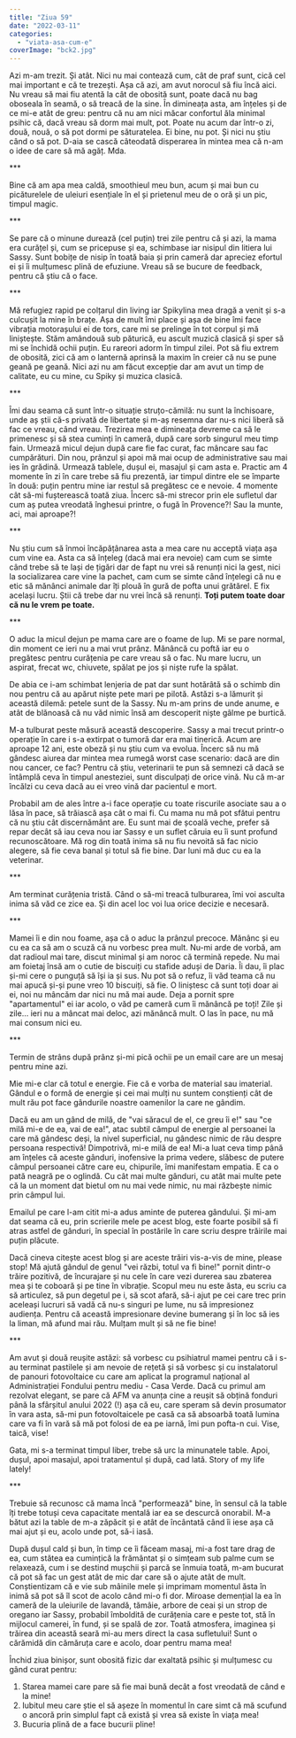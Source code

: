 ```yaml
---
title: "Ziua 59"
date: "2022-03-11"
categories: 
  - "viata-asa-cum-e"
coverImage: "bck2.jpg"
---
```


Azi m-am trezit. Și atât. Nici nu mai contează cum, cât de praf sunt, cică cel mai important e că te trezești. Așa că azi, am avut norocul să fiu încă aici. Nu vreau să mai fiu atentă la cât de obosită sunt, poate dacă nu bag oboseala în seamă, o să treacă de la sine. În dimineața asta, am înțeles și de ce mi-e atât de greu: pentru că nu am nici măcar confortul ăla minimal psihic că, dacă vreau să dorm mai mult, pot. Poate nu acum dar într-o zi, două, nouă, o să pot dormi pe săturatelea. Ei bine, nu pot. Și nici nu știu când o să pot. D-aia se cască câteodată disperarea în mintea mea că n-am o idee de care să mă agăț. Mda.

\*\*\*

Bine că am apa mea caldă, smoothieul meu bun, acum și mai bun cu picăturelele de uleiuri esențiale în el și prietenul meu de o oră și un pic, timpul magic.

\*\*\*

Se pare că o minune durează (cel puțin) trei zile pentru că și azi, la mama era curățel și, cum se pricepuse și ea, schimbase iar nisipul din litiera lui Sassy. Sunt bobițe de nisip în toată baia și prin cameră dar apreciez efortul ei și îi mulțumesc plină de efuziune. Vreau să se bucure de feedback, pentru că știu că o face. 

\*\*\*

Mă refugiez rapid pe colțarul din living iar Spikylina mea dragă a venit și s-a culcușit la mine în brațe. Așa de mult îmi place și așa de bine îmi face vibrația motorașului ei de tors, care mi se prelinge în tot corpul și mă liniștește. Stăm amândouă sub păturică, eu ascult muzică clasică și sper să mi se închidă ochii puțin. Eu rareori adorm în timpul zilei. Pot să fiu extrem de obosită, zici că am o lanternă aprinsă la maxim în creier că nu se pune geană pe geană. Nici azi nu am făcut excepție dar am avut un timp de calitate, eu cu mine, cu Spiky și muzica clasică.

\*\*\*

Îmi dau seama că sunt într-o situație struțo-cămilă: nu sunt la închisoare, unde aș știi că-s privată de libertate și m-aș resemna dar nu-s nici liberă să fac ce vreau, când vreau. Trezirea mea e dimineața devreme ca să le primenesc și să stea cuminți în cameră, după care sorb singurul meu timp fain. Urmează micul dejun după care fie fac curat, fac mâncare sau fac cumpărături. Din nou, prânzul și apoi mă mai ocup de administrative sau mai ies în grădină. Urmează tablele, dușul ei, masajul și cam asta e. Practic am 4 momente în zi în care trebe să fiu prezentă, iar timpul dintre ele se împarte în două: puțin pentru mine iar restul să pregătesc ce e nevoie. 4 momente cât să-mi fușterească toată ziua. Încerc să-mi strecor prin ele sufletul dar cum aș putea vreodată înghesui printre, o fugă în Provence?! Sau la munte, aci, mai aproape?!

\*\*\*

Nu știu cum să înmoi încăpățânarea asta a mea care nu acceptă viața așa cum vine ea. Asta ca să înțeleg (dacă mai era nevoie) cam cum se simte când trebe să te lași de țigări dar de fapt nu vrei să renunți nici la gest, nici la socializarea care vine la pachet, cam cum se simte când înțelegi că nu e etic să mănânci animale dar îți plouă în gură de pofta unui grătărel. E fix același lucru. Știi că trebe dar nu vrei încă să renunți. **Toți putem toate doar că nu le vrem pe toate.** 

\*\*\*

O aduc la micul dejun pe mama care are o foame de lup. Mi se pare normal, din moment ce ieri nu a mai vrut prânz. Mănâncă cu poftă iar eu o pregătesc pentru curățenia pe care vreau să o fac. Nu mare lucru, un aspirat, frecat wc, chiuvete, spălat pe jos și niște rufe la spălat. 

De abia ce i-am schimbat lenjeria de pat dar sunt hotărâtă să o schimb din nou pentru că au apărut niște pete mari pe pilotă. Astăzi s-a lămurit și această dilemă: petele sunt de la Sassy. Nu m-am prins de unde anume, e atât de blănoasă că nu văd nimic însă am descoperit niște gâlme pe burtică.

M-a tulburat peste măsură această descoperire. Sassy a mai trecut printr-o operație în care i s-a extirpat o tumoră dar era mai tinerică. Acum are aproape 12 ani, este obeză și nu știu cum va evolua. Încerc să nu mă gândesc aiurea dar mintea mea rumegă worst case scenario: dacă are din nou cancer, ce fac? Pentru că știu, veterinarii te pun să semnezi că dacă se întâmplă ceva în timpul anesteziei, sunt disculpați de orice vină. Nu că m-ar încălzi cu ceva dacă au ei vreo vină dar pacientul e mort.

Probabil am de ales între a-i face operație cu toate riscurile asociate sau a o lăsa în pace, să trăiască așa cât o mai fi. Cu mama nu mă pot sfătui pentru că nu știu cât discernământ are. Eu sunt mai de școală veche, prefer să repar decât să iau ceva nou iar Sassy e un suflet căruia eu îi sunt profund recunoscătoare. Mă rog din toată inima să nu fiu nevoită să fac nicio alegere, să fie ceva banal și totul să fie bine. Dar luni mă duc cu ea la veterinar.

\*\*\*

Am terminat curățenia tristă. Când o să-mi treacă tulburarea, îmi voi asculta inima să văd ce zice ea. Și din acel loc voi lua orice decizie e necesară.

\*\*\*

Mamei îi e din nou foame, așa că o aduc la prânzul precoce. Mănânc și eu cu ea ca să am o scuză că nu vorbesc prea mult. Nu-mi arde de vorbă, am dat radioul mai tare, discut minimal și am noroc că termină repede. Nu mai am foietaj însă am o cutie de biscuiți cu stafide aduși de Daria. Îi dau, îi plac și-mi cere o punguță să își ia și sus. Nu pot să o refuz, îi văd teama că nu mai apucă și-și pune vreo 10 biscuiți, să fie. O liniștesc că sunt toți doar ai ei, noi nu mâncăm dar nici nu mă mai aude. Deja a pornit spre "apartamentul" ei iar acolo, o văd pe cameră cum îi mănâncă pe toți! Zile și zile… ieri nu a mâncat mai deloc, azi mănâncă mult. O las în pace, nu mă mai consum nici eu.

\*\*\*

Termin de strâns după prânz și-mi pică ochii pe un email care are un mesaj pentru mine azi. 

Mie mi-e clar că totul e energie. Fie că e vorba de material sau imaterial. Gândul e o formă de energie și cei mai mulți nu suntem conștienți cât de mult rău pot face gândurile noastre oamenilor la care ne gândim.

Dacă eu am un gând de milă, de "vai săracul de el, ce greu îi e!" sau "ce milă mi-e de ea, vai de ea!", atac subtil câmpul de energie al persoanei la care mă gândesc deși, la nivel superficial, nu gândesc nimic de rău despre persoana respectivă! Dimpotrivă, mi-e milă de ea! Mi-a luat ceva timp până am înțeles că aceste gânduri, inofensive la prima vedere, slăbesc de putere câmpul persoanei către care eu, chipurile, îmi manifestam empatia. E ca o pată neagră pe o oglindă. Cu cât mai multe gânduri, cu atât mai multe pete că la un moment dat bietul om nu mai vede nimic, nu mai răzbește nimic prin câmpul lui. 

Emailul pe care l-am citit mi-a adus aminte de puterea gândului. Și mi-am dat seama că eu, prin scrierile mele pe acest blog, este foarte posibil să fi atras astfel de gânduri, în special în postările în care scriu despre trăirile mai puțin plăcute.

Dacă cineva citește acest blog și are aceste trăiri vis-a-vis de mine, please stop! Mă ajută gândul de genul "vei răzbi, totul va fi bine!" pornit dintr-o trăire pozitivă, de încurajare și nu cele în care vezi durerea sau zbaterea mea și te coboară și pe tine în vibrație. Scopul meu nu este ăsta, eu scriu ca să articulez, să pun degetul pe i, să scot afară, să-i ajut pe cei care trec prin aceleași lucruri să vadă că nu-s singuri pe lume, nu să impresionez audiența. Pentru că această impresionare devine bumerang și în loc să ies la liman, mă afund mai rău. Mulțam mult și să ne fie bine!

\*\*\*

Am avut și două reușite astăzi: să vorbesc cu psihiatrul mamei pentru că i s-au terminat pastilele și am nevoie de rețetă și să vorbesc și cu instalatorul de panouri fotovoltaice cu care am aplicat la programul național al Administrației Fondului pentru mediu - Casa Verde. Dacă cu primul am rezolvat elegant, se pare că AFM va anunța cine a reușit să obțină fonduri până la sfârșitul anului 2022 (!) așa că eu, care speram să devin prosumator în vara asta, să-mi pun fotovoltaicele pe casă ca să absoarbă toată lumina care va fi în vară să mă pot folosi de ea pe iarnă, îmi pun pofta-n cui. Vise, taică, vise!

Gata, mi s-a terminat timpul liber, trebe să urc la minunatele table. Apoi, dușul, apoi masajul, apoi tratamentul și după, cad lată. Story of my life lately!

\*\*\*

Trebuie să recunosc că mama încă "performează" bine, în sensul că la table îți trebe totuși ceva capacitate mentală iar ea se descurcă onorabil. M-a bătut azi la table de m-a zăpăcit și e atât de încântată când îi iese așa că mai ajut și eu, acolo unde pot, să-i iasă.

După dușul cald și bun, în timp ce îi făceam masaj, mi-a fost tare drag de ea, cum stătea ea cumințică la frământat și o simțeam sub palme cum se relaxează, cum i se destind mușchii și parcă se înmuia toată, m-am bucurat că pot să fac un gest atât de mic dar care să o ajute atât de mult. Conștientizam că e vie sub mâinile mele și imprimam momentul ăsta în inimă să pot să îl scot de acolo când mi-o fi dor. Miroase demențial la ea în cameră de la uleiurile de lavandă, tămâie, arbore de ceai și un strop de oregano iar Sassy, probabil îmboldită de curățenia care e peste tot, stă în mijlocul camerei, în fund, și se spală de zor. Toată atmosfera, imaginea și trăirea din această seară mi-au mers direct la casa sufletului! Sunt o cărămidă din cămăruța care e acolo, doar pentru mama mea!

Închid ziua binișor, sunt obosită fizic dar exaltată psihic și mulțumesc cu gând curat pentru:

1. Starea mamei care pare să fie mai bună decât a fost vreodată de când e la mine!
2. Iubitul meu care știe el să așeze în momentul în care simt că mă scufund o ancoră prin simplul fapt că există și vrea să existe în viața mea!
3. Bucuria plină de a face bucurii pline!
